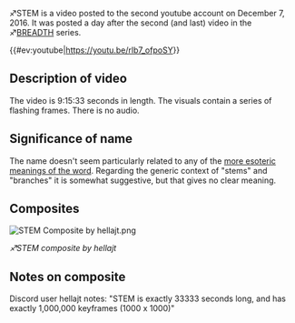 ♐STEM is a video posted to the second youtube account on December 7,
2016. It was posted a day after the second (and last) video in the
♐[BREADTH](BREADTH "wikilink") series.

{{\#ev:youtube|<https://youtu.be/rlb7_ofpoSY>}}

## Description of video

The video is 9:15:33 seconds in length. The visuals contain a series of
flashing frames. There is no audio.

## Significance of name

The name doesn't seem particularly related to any of the [more esoteric meanings of the word](https://en.wikipedia.org/wiki/Stem). Regarding the
generic context of "stems" and "branches" it is somewhat suggestive, but
that gives no clear meaning.

## Composites

![ STEM Composite by hellajt.png](_STEM_Composite_by_hellajt.png)

*♐STEM composite by hellajt*

## Notes on composite

Discord user hellajt notes: "STEM is exactly 33333 seconds long, and has
exactly 1,000,000 keyframes (1000 x 1000)"
